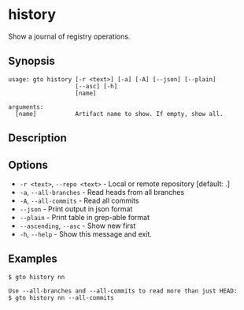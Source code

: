# history

Show a journal of registry operations.

## Synopsis

```usage
usage: gto history [-r <text>] [-a] [-A] [--json] [--plain]
                   [--asc] [-h]
                   [name]

arguments:
  [name]           Artifact name to show. If empty, show all.
```

## Description

## Options

- `-r <text>`, `--repo <text>` - Local or remote repository [default: .]
- `-a`, `--all-branches` - Read heads from all branches
- `-A`, `--all-commits` - Read all commits
- `--json` - Print output in json format
- `--plain` - Print table in grep-able format
- `--ascending`, `--asc` - Show new first
- `-h`, `--help` - Show this message and exit.

## Examples

    $ gto history nn

    Use --all-branches and --all-commits to read more than just HEAD:
    $ gto history nn --all-commits
